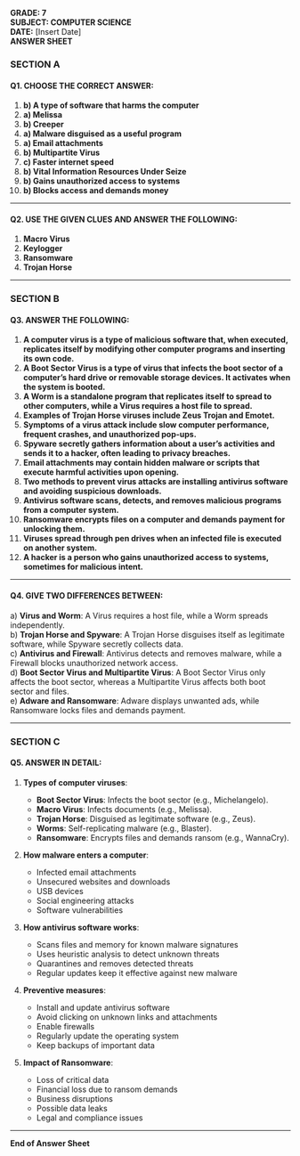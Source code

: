 **GRADE: 7**  
**SUBJECT: COMPUTER SCIENCE**  
**DATE:** [Insert Date]  
**ANSWER SHEET**  
  
### SECTION A  
#### Q1. CHOOSE THE CORRECT ANSWER:  
1. **b) A type of software that harms the computer**  
2. **a) Melissa**  
3. **b) Creeper**  
4. **a) Malware disguised as a useful program**  
5. **a) Email attachments**  
6. **b) Multipartite Virus**  
7. **c) Faster internet speed**  
8. **b) Vital Information Resources Under Seize**  
9. **b) Gains unauthorized access to systems**  
10. **b) Blocks access and demands money**  
  
---  
#### Q2. USE THE GIVEN CLUES AND ANSWER THE FOLLOWING:  
1. **Macro Virus**  
2. **Keylogger**  
3. **Ransomware**  
4. **Trojan Horse**  
  
---  
### SECTION B  
#### Q3. ANSWER THE FOLLOWING:  
1. **A computer virus is a type of malicious software that, when executed, replicates itself by modifying other computer programs and inserting its own code.**  
2. **A Boot Sector Virus is a type of virus that infects the boot sector of a computer’s hard drive or removable storage devices. It activates when the system is booted.**  
3. **A Worm is a standalone program that replicates itself to spread to other computers, while a Virus requires a host file to spread.**  
4. **Examples of Trojan Horse viruses include Zeus Trojan and Emotet.**  
5. **Symptoms of a virus attack include slow computer performance, frequent crashes, and unauthorized pop-ups.**  
6. **Spyware secretly gathers information about a user’s activities and sends it to a hacker, often leading to privacy breaches.**  
7. **Email attachments may contain hidden malware or scripts that execute harmful activities upon opening.**  
8. **Two methods to prevent virus attacks are installing antivirus software and avoiding suspicious downloads.**  
9. **Antivirus software scans, detects, and removes malicious programs from a computer system.**  
10. **Ransomware encrypts files on a computer and demands payment for unlocking them.**  
11. **Viruses spread through pen drives when an infected file is executed on another system.**  
12. **A hacker is a person who gains unauthorized access to systems, sometimes for malicious intent.**  
  
---  
#### Q4. GIVE TWO DIFFERENCES BETWEEN:  
a) **Virus and Worm**: A Virus requires a host file, while a Worm spreads independently.  
b) **Trojan Horse and Spyware**: A Trojan Horse disguises itself as legitimate software, while Spyware secretly collects data.  
c) **Antivirus and Firewall**: Antivirus detects and removes malware, while a Firewall blocks unauthorized network access.  
d) **Boot Sector Virus and Multipartite Virus**: A Boot Sector Virus only affects the boot sector, whereas a Multipartite Virus affects both boot sector and files.  
e) **Adware and Ransomware**: Adware displays unwanted ads, while Ransomware locks files and demands payment.  
  
---  
### SECTION C  
#### Q5. ANSWER IN DETAIL:  
1. **Types of computer viruses**:
   - **Boot Sector Virus**: Infects the boot sector (e.g., Michelangelo).
   - **Macro Virus**: Infects documents (e.g., Melissa).
   - **Trojan Horse**: Disguised as legitimate software (e.g., Zeus).
   - **Worms**: Self-replicating malware (e.g., Blaster).
   - **Ransomware**: Encrypts files and demands ransom (e.g., WannaCry).  
  
2. **How malware enters a computer**:
   - Infected email attachments
   - Unsecured websites and downloads
   - USB devices
   - Social engineering attacks
   - Software vulnerabilities  
  
3. **How antivirus software works**:
   - Scans files and memory for known malware signatures
   - Uses heuristic analysis to detect unknown threats
   - Quarantines and removes detected threats
   - Regular updates keep it effective against new malware  
  
4. **Preventive measures**:
   - Install and update antivirus software
   - Avoid clicking on unknown links and attachments
   - Enable firewalls
   - Regularly update the operating system
   - Keep backups of important data  
  
5. **Impact of Ransomware**:
   - Loss of critical data
   - Financial loss due to ransom demands
   - Business disruptions
   - Possible data leaks
   - Legal and compliance issues  
  
---  
**End of Answer Sheet**


